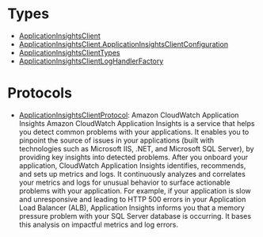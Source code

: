 # Types

  - [ApplicationInsightsClient](/aws-sdk-swift/reference/0.x/AWSApplicationInsights/ApplicationInsightsClient)
  - [ApplicationInsightsClient.ApplicationInsightsClientConfiguration](/aws-sdk-swift/reference/0.x/AWSApplicationInsights/ApplicationInsightsClient_ApplicationInsightsClientConfiguration)
  - [ApplicationInsightsClientTypes](/aws-sdk-swift/reference/0.x/AWSApplicationInsights/ApplicationInsightsClientTypes)
  - [ApplicationInsightsClientLogHandlerFactory](/aws-sdk-swift/reference/0.x/AWSApplicationInsights/ApplicationInsightsClientLogHandlerFactory)

# Protocols

  - [ApplicationInsightsClientProtocol](/aws-sdk-swift/reference/0.x/AWSApplicationInsights/ApplicationInsightsClientProtocol):
    Amazon CloudWatch Application Insights Amazon CloudWatch Application Insights is a service that helps you detect common problems with your applications. It enables you to pinpoint the source of issues in your applications (built with technologies such as Microsoft IIS, .NET, and Microsoft SQL Server), by providing key insights into detected problems. After you onboard your application, CloudWatch Application Insights identifies, recommends, and sets up metrics and logs. It continuously analyzes and correlates your metrics and logs for unusual behavior to surface actionable problems with your application. For example, if your application is slow and unresponsive and leading to HTTP 500 errors in your Application Load Balancer (ALB), Application Insights informs you that a memory pressure problem with your SQL Server database is occurring. It bases this analysis on impactful metrics and log errors.
